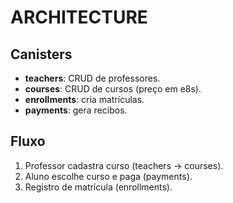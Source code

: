 # ARCHITECTURE

## Canisters
- **teachers**: CRUD de professores.
- **courses**: CRUD de cursos (preço em e8s).
- **enrollments**: cria matrículas.
- **payments**: gera recibos.

## Fluxo
1) Professor cadastra curso (teachers -> courses).
2) Aluno escolhe curso e paga (payments).
3) Registro de matrícula (enrollments).
